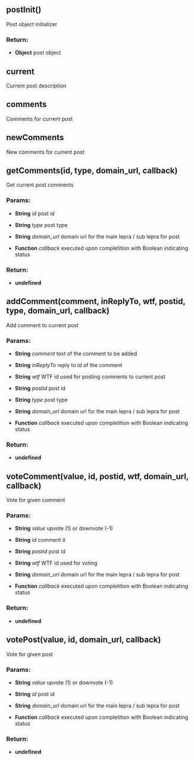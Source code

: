 

<!-- Start lib/lepra.post.js -->

## postInit()

Post object initializer

### Return:

* **Object** post object

## current

Current post description

## comments

Comments for current post

## newComments

New comments for current post

## getComments(id, type, domain_url, callback)

Get current post comments

### Params: 

* **String** *id* post id

* **String** *type* post type

* **String** *domain_url* domain url for the main lepra / sub lepra for post

* **Function** *callback* executed upon completition with Boolean indicating status

### Return:

* **undefined** 

## addComment(comment, inReplyTo, wtf, postid, type, domain_url, callback)

Add comment to current post

### Params: 

* **String** *comment* text of the comment to be added

* **String** *inReplyTo* reply to id of the comment

* **String** *wtf* WTF id used for posting comments to current post

* **String** *postid* post id

* **String** *type* post type

* **String** *domain_url* domain url for the main lepra / sub lepra for post

* **Function** *callback* executed upon completition with Boolean indicating status

### Return:

* **undefined** 

## voteComment(value, id, postid, wtf, domain_url, callback)

Vote for given comment

### Params: 

* **String** *value* upvote (1) or downvote (-1)

* **String** *id* comment it

* **String** *postid* post id

* **String** *wtf* WTF id used for voting

* **String** *domain_url* domain url for the main lepra / sub lepra for post

* **Function** *callback* executed upon completition with Boolean indicating status

### Return:

* **undefined** 

## votePost(value, id, domain_url, callback)

Vote for given post

### Params: 

* **String** *value* upvote (1) or downvote (-1)

* **String** *id* post id

* **String** *domain_url* domain url for the main lepra / sub lepra for post

* **Function** *callback* executed upon completition with Boolean indicating status

### Return:

* **undefined** 

<!-- End lib/lepra.post.js -->

